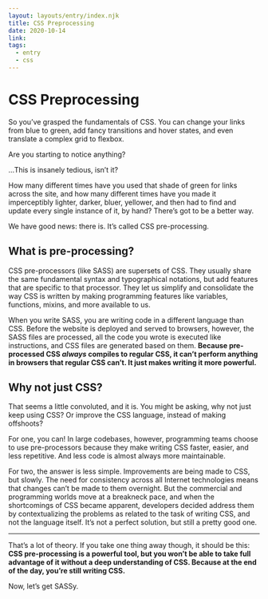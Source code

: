 ```yaml
---
layout: layouts/entry/index.njk
title: CSS Preprocessing
date: 2020-10-14
link:
tags:
  - entry
  - css
---
```


# CSS Preprocessing

So you’ve grasped the fundamentals of CSS. You can change your links from blue to green, add fancy transitions and hover states, and even translate a complex grid to flexbox.

Are you starting to notice anything?

…This is insanely tedious, isn’t it?

How many different times have you used that shade of green for links across the site, and how many different times have you made it imperceptibly lighter, darker, bluer, yellower, and then had to find and update every single instance of it, by hand? There’s got to be a better way.

We have good news: there is. It’s called CSS pre-processing.

## What is pre-processing?

CSS pre-processors (like SASS) are supersets of CSS. They usually share the same fundamental syntax and typographical notations, but add features that are specific to that processor. They let us simplify and consolidate the way CSS is written by making programming features like variables, functions, mixins, and more available to us.

When you write SASS, you are writing code in a different language than CSS. Before the website is deployed and served to browsers, however, the SASS files are processed, all the code you wrote is executed like instructions, and CSS files are generated based on them. **Because pre-processed CSS _always_ compiles to regular CSS, it can’t perform anything in browsers that regular CSS can’t. It just makes writing it more powerful.**

## Why not just CSS?

That seems a little convoluted, and it is. You might be asking, why not just keep using CSS? Or improve the CSS language, instead of making offshoots?

For one, you can! In large codebases, however, programming teams choose to use pre-processors because they make writing CSS faster, easier, and less repetitive. And less code is almost always more maintainable.

For two, the answer is less simple. Improvements are being made to CSS, but slowly. The need for consistency across all Internet technologies means that changes can’t be made to them overnight. But the commercial and programming worlds move at a breakneck pace, and when the shortcomings of CSS became apparent, developers decided address them by contextualizing the problems as related to the task of writing CSS, and not the language itself. It’s not a perfect solution, but still a pretty good one.

---

That’s a lot of theory. If you take one thing away though, it should be this: **CSS pre-processing is a powerful tool, but you won’t be able to take full advantage of it without a deep understanding of CSS. Because at the end of the day, you’re still writing CSS.**

Now, let’s get SASSy.
